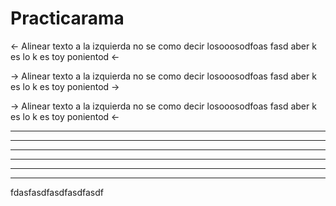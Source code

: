 # Practicarama

<- Alinear texto a la izquierda no se como decir losooosodfoas fasd aber k es lo k es toy ponientod <-

-> Alinear texto a la izquierda no se como decir losooosodfoas fasd aber k es lo k es toy ponientod ->

-> Alinear texto a la izquierda no se como decir losooosodfoas fasd aber k es lo k es toy ponientod <-
***
___

---

* * *
_ _ _

- - -
fdasfasdfasdfasdfasdf
